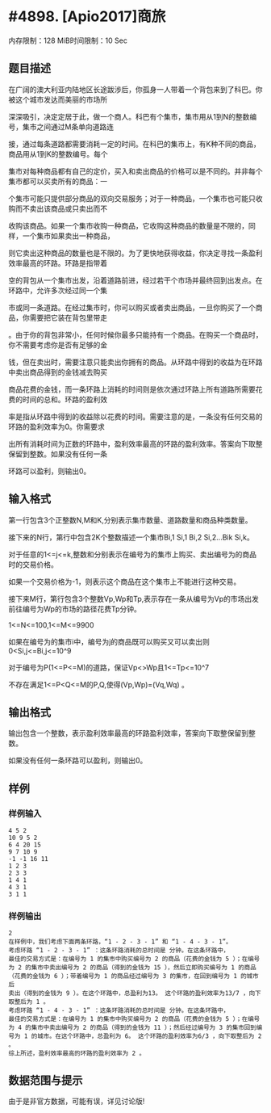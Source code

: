 # #4898. [Apio2017]商旅

内存限制：128 MiB时间限制：10 Sec

## 题目描述

在广阔的澳大利亚内陆地区长途跋涉后，你孤身一人带着一个背包来到了科巴。你被这个城市发达而美丽的市场所

深深吸引，决定定居于此，做一个商人。科巴有个集市，集市用从1到N的整数编号，集市之间通过M条单向道路连

接，通过每条道路都需要消耗一定的时间。在科巴的集市上，有K种不同的商品，商品用从1到K的整数编号。每个

集市对每种商品都有自己的定价，买入和卖出商品的价格可以是不同的。并非每个集市都可以买卖所有的商品：一

个集市可能只提供部分商品的双向交易服务；对于一种商品，一个集市也可能只收购而不卖出该商品或只卖出而不

收购该商品。如果一个集市收购一种商品，它收购这种商品的数量是不限的，同样，一个集市如果卖出一种商品，

则它卖出这种商品的数量也是不限的。为了更快地获得收益，你决定寻找一条盈利效率最高的环路。环路是指带着

空的背包从一个集市出发，沿着道路前进，经过若干个市场并最终回到出发点。在环路中，允许多次经过同一个集

市或同一条道路。在经过集市时，你可以购买或者卖出商品，一旦你购买了一个商品，你需要把它装在背包里带走

。由于你的背包非常小，任何时候你最多只能持有一个商品。在购买一个商品时，你不需要考虑你是否有足够的金

钱，但在卖出时，需要注意只能卖出你拥有的商品。从环路中得到的收益为在环路中卖出商品得到的金钱减去购买

商品花费的金钱，而一条环路上消耗的时间则是依次通过环路上所有道路所需要花费的时间的总和。环路的盈利效

率是指从环路中得到的收益除以花费的时间。需要注意的是，一条没有任何交易的环路的盈利效率为0。你需要求

出所有消耗时间为正数的环路中，盈利效率最高的环路的盈利效率。答案向下取整保留到整数。如果没有任何一条

环路可以盈利，则输出0。

## 输入格式

第一行包含3个正整数N,M和K,分别表示集市数量、道路数量和商品种类数量。

接下来的N行，第行中包含2K个整数描述一个集市Bi,1 Si,1 Bi,2 Si,2...Bik Si,k。

对于任意的1<=j<=k,整数和分别表示在编号为的集市上购买、卖出编号为的商品时的交易价格。

如果一个交易价格为-1，则表示这个商品在这个集市上不能进行这种交易。

接下来M行，第行包含3个整数Vp,Wp和Tp,表示存在一条从编号为Vp的市场出发前往编号为Wp的市场的路径花费Tp分钟。

1<=N<=100,1<=M<=9900

如果在编号为的集市i中，编号为j的商品既可以购买又可以卖出则0<Si,j<=Bi,j<=10^9

对于编号为P(1<=P<=M)的道路，保证Vp<>Wp且1<=Tp<=10^7

不存在满足1<=P<Q<=M的P,Q,使得(Vp,Wp)=(Vq,Wq) 。

## 输出格式

输出包含一个整数，表示盈利效率最高的环路盈利效率，答案向下取整保留到整数。

如果没有任何一条环路可以盈利，则输出0。

## 样例

### 样例输入

    
    4 5 2
    10 9 5 2
    6 4 20 15
    9 7 10 9
    -1 -1 16 11
    1 2 3
    2 3 3
    1 4 1
    4 3 1
    3 1 1
    

### 样例输出

    
    2
    在样例中，我们考虑下面两条环路，“1 - 2 - 3 - 1” 和 “1 - 4 - 3 - 1”。
    考虑环路 “1 - 2 - 3 - 1” ：这条环路消耗的总时间是 分钟。在这条环路中，
    最佳的交易方式是：在编号为 1 的集市中购买编号为 2 的商品（花费的金钱为 5 ）；在编号
    为 2 的集市中卖出编号为 2 的商品（得到的金钱为 15 ），然后立即购买编号为 1 的商品
    （花费的金钱为 6 ）；带着编号为 1 的商品经过编号为 3 的集市，在回到编号为 1 的城市后
    卖出（得到的金钱为 9 ）。在这个环路中，总盈利为13。 这个环路的盈利效率为13/7 ，向下取整后为 1 。
    考虑环路 “1 - 4 - 3 - 1” ：这条环路消耗的总时间是 分钟。在这条环路中，
    最佳的交易方式是：在编号为 1 的集市中购买编号为 2 的商品（花费的金钱为 5 ）；在编号
    为 4 的集市中卖出编号为 2 的商品（得到的金钱为 11 ）；然后经过编号为 3 的集市回到编
    号为 1 的城市。在这个环路中，总盈利为 6。 这个环路的盈利效率为6/3 ，向下取整后为 2 。
    综上所述，盈利效率最高的环路的盈利效率为 2 。
    

## 数据范围与提示

由于是非官方数据，可能有误，详见讨论版!

